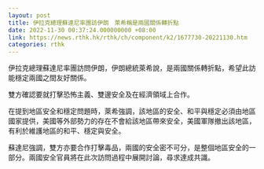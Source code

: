 ```yaml
---
layout: post
title: 伊拉克總理蘇達尼率團訪伊朗　萊希稱是兩國關係轉折點
date: 2022-11-30 00:37:24.000000000 +08:00
link: https://news.rthk.hk/rthk/ch/component/k2/1677730-20221130.htm
categories: rthk
---
```


伊拉克總理蘇達尼率團訪問伊朗，伊朗總統萊希說，是兩國關係轉折點，希望此訪能穩定兩國之間友好關係。

雙方確認要就打擊恐怖主義、雙邊安全及在經濟領域上合作。

在提到地區安全和穩定問題時，萊希強調，該地區的安全、和平與穩定必須由地區國家提供，美國等外部勢力的存在不會給該地區帶來安全，美國軍隊撤出該地區，有利於維護地區的和平、穩定與安全。

蘇達尼強調，雙方亦要合作打擊毒品，兩國的安全密不可分，是整個地區安全的一部分。兩國安全官員將在此次訪問過程中展開討論，尋求達成共識。
